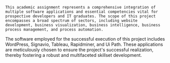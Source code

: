	This academic assignment represents a comprehensive integration of multiple software applications and essential competencies vital for prospective developers and IT graduates. The scope of this project encompasses a broad spectrum of sectors, including website development, business visualization, business intelligence, business process management, and process automation.
  The software employed for the successful execution of this project includes WordPress, Signavio, Tableau, Rapidminer, and Ui Path. These applications are meticulously chosen to ensure the project's successful realization, thereby fostering a robust and multifaceted skillset development.
